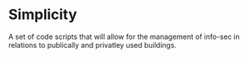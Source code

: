 # Simplicity

A set of code scripts that will allow for the management of info-sec in relations to publically and privatley used buildings.  
